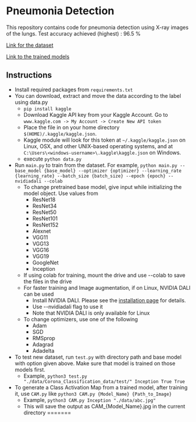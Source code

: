 # Pneumonia  Detection

This repository contains code for pneumonia detection using X-ray images of the lungs. Test accuracy achieved (highest) : 96.5 %

[Link for the dataset](https://www.kaggle.com/praveengovi/coronahack-chest-xraydataset)

[Link to the trained models](https://drive.google.com/drive/folders/1fx8SVrtOdtTdeOXox7aAZGe6RzjcW5Uk?usp=sharing)

## Instructions

- Install required packages from `requirements.txt`
- You can download, extract and move the data according to the label using data.py
    - `pip install kaggle`
    - Download Kaggle API key from your Kaggle Account. Go to `www.kaggle.com -> My Account -> Create New API token`
    - Place the file in on your home directory `$(HOME)/.kaggle/kaggle.json`.
    - Kaggle module will look for this token at `~/.kaggle/kaggle.json` on Linux, OSX, and other UNIX-based operating systems, and at `C:\Users\<windows-username>\.kaggle\kaggle.json` on Windows.
    - execute `python data.py`
- Run `main.py` to train from the dataset. For example, `python main.py --base_model {base_model} --optimizer {optimizer} --learning_rate {learning_rate} --batch_size {batch_size} --epoch {epoch} --nvidiadali --colab`
    - To change pretrained base model, give input while initializing the model object. Use values from 
        - ResNet18 
        - ResNet34
        - ResNet50
        - ResNet101
        - ResNet152
        - Alexnet 
        - VGG11
        - VGG13
        - VGG16
        - VGG19
        - GoogleNet
        - Inception
    - If using colab for training, mount the drive and use --colab to save the files in the drive
    - For faster training and Image augmentation, if on Linux, NVIDIA DALI can be used
        - Install NVIDIA DALI. Please see the [installation page](https://docs.nvidia.com/deeplearning/dali/user-guide/docs/installation.html) for details.
        - Use --nvidiadali flag to use it
        - Note that NVIDIA DALI is only available for Linux
    - To change optimizers, use one of the following
        - Adam
        - SGD
        - RMSprop
        - Adagrad
        - Adadelta
- To test new dataset, run `test.py` with directory path and base model with option given above. Make sure that model is trained on those models first. 
    - Example, `python3 test.py "./data/Corona_Classification_data/test/" Inception True True`
- To generate a Class Activation Map from a trained model, after training it, use `CAM.py` like `python3 CAM.py {Model_Name} {Path_to_Image}`
    - Example, ```python3 CAM.py Inception "./data/abc.jpg"```
    - This will save the output as CAM_{Model_Name}.jpg in the current directory
=======
